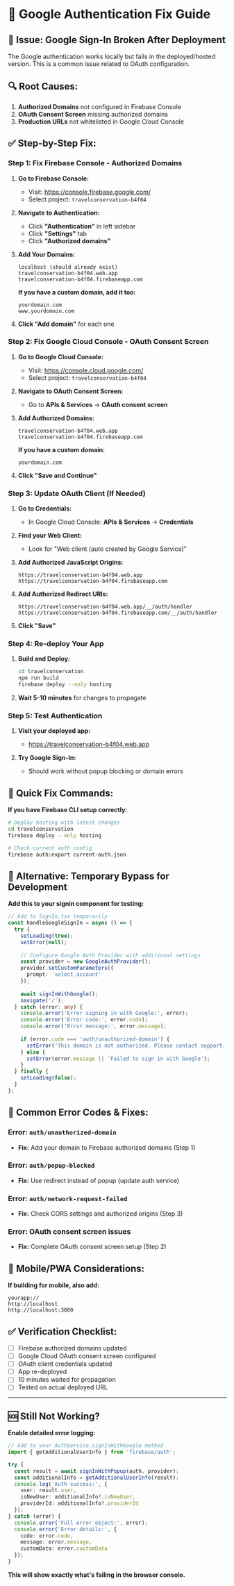 # 🔧 Google Authentication Fix Guide

## 🚨 **Issue**: Google Sign-In Broken After Deployment

The Google authentication works locally but fails in the deployed/hosted version. This is a common issue related to OAuth configuration.

## 🔍 **Root Causes:**
1. **Authorized Domains** not configured in Firebase Console
2. **OAuth Consent Screen** missing authorized domains
3. **Production URLs** not whitelisted in Google Cloud Console

## ✅ **Step-by-Step Fix:**

### **Step 1: Fix Firebase Console - Authorized Domains**

1. **Go to Firebase Console:**
   - Visit: https://console.firebase.google.com/
   - Select project: `travelconservation-b4f04`

2. **Navigate to Authentication:**
   - Click **"Authentication"** in left sidebar
   - Click **"Settings"** tab
   - Click **"Authorized domains"**

3. **Add Your Domains:**
   ```
   localhost (should already exist)
   travelconservation-b4f04.web.app
   travelconservation-b4f04.firebaseapp.com
   ```
   
   **If you have a custom domain, add it too:**
   ```
   yourdomain.com
   www.yourdomain.com
   ```

4. **Click "Add domain"** for each one

### **Step 2: Fix Google Cloud Console - OAuth Consent Screen**

1. **Go to Google Cloud Console:**
   - Visit: https://console.cloud.google.com/
   - Select project: `travelconservation-b4f04`

2. **Navigate to OAuth Consent Screen:**
   - Go to **APIs & Services** → **OAuth consent screen**

3. **Add Authorized Domains:**
   ```
   travelconservation-b4f04.web.app
   travelconservation-b4f04.firebaseapp.com
   ```
   
   **If you have a custom domain:**
   ```
   yourdomain.com
   ```

4. **Click "Save and Continue"**

### **Step 3: Update OAuth Client (If Needed)**

1. **Go to Credentials:**
   - In Google Cloud Console: **APIs & Services** → **Credentials**

2. **Find your Web Client:**
   - Look for "Web client (auto created by Google Service)"

3. **Add Authorized JavaScript Origins:**
   ```
   https://travelconservation-b4f04.web.app
   https://travelconservation-b4f04.firebaseapp.com
   ```

4. **Add Authorized Redirect URIs:**
   ```
   https://travelconservation-b4f04.web.app/__/auth/handler
   https://travelconservation-b4f04.firebaseapp.com/__/auth/handler
   ```

5. **Click "Save"**

### **Step 4: Re-deploy Your App**

1. **Build and Deploy:**
   ```bash
   cd travelconservation
   npm run build
   firebase deploy --only hosting
   ```

2. **Wait 5-10 minutes** for changes to propagate

### **Step 5: Test Authentication**

1. **Visit your deployed app:**
   - https://travelconservation-b4f04.web.app

2. **Try Google Sign-In:**
   - Should work without popup blocking or domain errors

## 🎯 **Quick Fix Commands:**

**If you have Firebase CLI setup correctly:**

```bash
# Deploy hosting with latest changes
cd travelconservation
firebase deploy --only hosting

# Check current auth config
firebase auth:export current-auth.json
```

## 🚀 **Alternative: Temporary Bypass for Development**

**Add this to your signin component for testing:**

```typescript
// Add to SignIn.tsx temporarily
const handleGoogleSignIn = async () => {
  try {
    setLoading(true);
    setError(null);
    
    // Configure Google Auth Provider with additional settings
    const provider = new GoogleAuthProvider();
    provider.setCustomParameters({
      prompt: 'select_account'
    });
    
    await signInWithGoogle();
    navigate('/');
  } catch (error: any) {
    console.error('Error signing in with Google:', error);
    console.error('Error code:', error.code);
    console.error('Error message:', error.message);
    
    if (error.code === 'auth/unauthorized-domain') {
      setError('This domain is not authorized. Please contact support.');
    } else {
      setError(error.message || 'Failed to sign in with Google');
    }
  } finally {
    setLoading(false);
  }
};
```

## 🔧 **Common Error Codes & Fixes:**

### **Error: `auth/unauthorized-domain`**
- **Fix:** Add your domain to Firebase authorized domains (Step 1)

### **Error: `auth/popup-blocked`**
- **Fix:** Use redirect instead of popup (update auth service)

### **Error: `auth/network-request-failed`**
- **Fix:** Check CORS settings and authorized origins (Step 3)

### **Error: OAuth consent screen issues**
- **Fix:** Complete OAuth consent screen setup (Step 2)

## 📱 **Mobile/PWA Considerations:**

**If building for mobile, also add:**
```
yourapp://
http://localhost
http://localhost:3000
```

## ✅ **Verification Checklist:**

- [ ] Firebase authorized domains updated
- [ ] Google Cloud OAuth consent screen configured
- [ ] OAuth client credentials updated
- [ ] App re-deployed
- [ ] 10 minutes waited for propagation
- [ ] Tested on actual deployed URL

---

## 🆘 **Still Not Working?**

**Enable detailed error logging:**

```typescript
// Add to your AuthService.signInWithGoogle method
import { getAdditionalUserInfo } from 'firebase/auth';

try {
  const result = await signInWithPopup(auth, provider);
  const additionalInfo = getAdditionalUserInfo(result);
  console.log('Auth success:', {
    user: result.user,
    isNewUser: additionalInfo?.isNewUser,
    providerId: additionalInfo?.providerId
  });
} catch (error) {
  console.error('Full error object:', error);
  console.error('Error details:', {
    code: error.code,
    message: error.message,
    customData: error.customData
  });
}
```

**This will show exactly what's failing in the browser console.**
